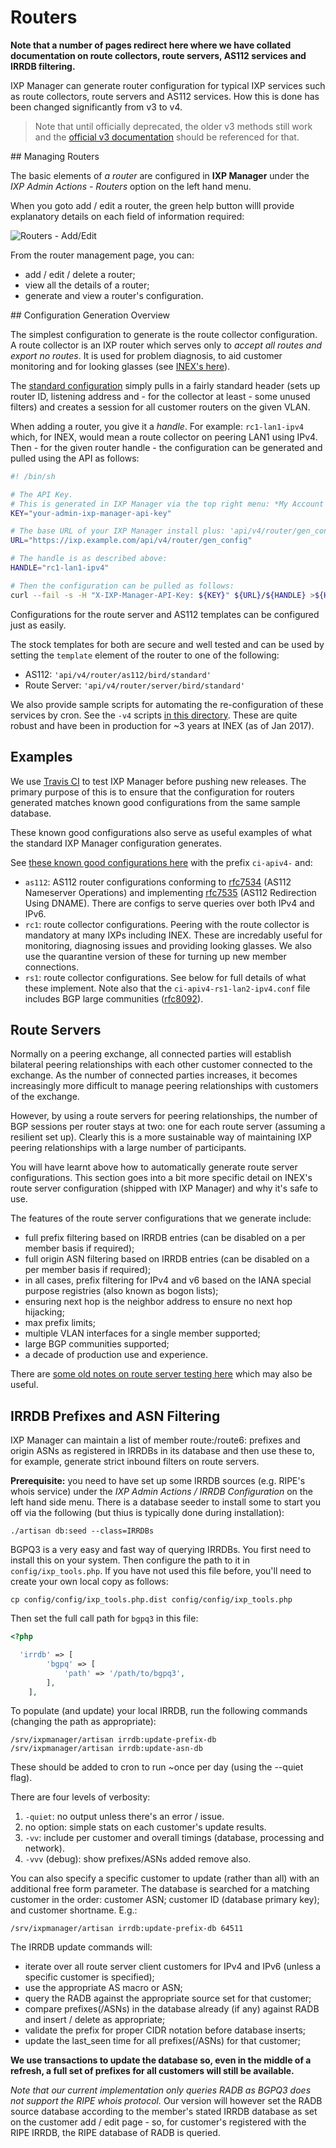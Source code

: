 # Routers

**Note that a number of pages redirect here where we have collated documentation on route collectors, route servers, AS112 services and IRRDB filtering.**

IXP Manager can generate router configuration for typical IXP services such as route collectors, route servers and AS112 services. How this is done has been changed significantly from v3 to v4.

> Note that until officially deprecated, the older v3 methods still work and the [official v3 documentation](https://github.com/inex/IXP-Manager/wiki) should be referenced for that.

## Managing Routers

The basic elements of *a router* are configured in **IXP Manager** under the *IXP Admin Actions - Routers* option on the left hand menu.

When you goto add / edit a router, the green help button willl provide explanatory details on each field of information required:

![Routers - Add/Edit](img/routers.png)

From the router management page, you can:

* add / edit / delete a router;
* view all the details of a router;
* generate and view a router's configuration.

## Configuration Generation Overview

The simplest configuration to generate is the route collector configuration. A route collector is an IXP router which serves only to *accept all routes and export no routes*. It is used for problem diagnosis, to aid customer monitoring and for looking glasses (see [INEX's here](https://www.inex.ie/ixp/lg/rc1-lan1-ipv4)).

The [standard configuration](https://github.com/inex/IXP-Manager/blob/master/resources/views/api/v4/router/collector/bird/standard.foil.php) simply pulls in a fairly standard header (sets up router ID, listening address and - for the collector at least - some unused filters) and creates a session for all customer routers on the given VLAN.

When adding a router, you give it a *handle*. For example: `rc1-lan1-ipv4` which, for INEX, would mean a route collector on peering LAN1 using IPv4. Then - for the given router handle - the configuration can be generated and pulled using the API as follows:

```sh
#! /bin/sh

# The API Key.
# This is generated in IXP Manager via the top right menu: *My Account -> API Keys*
KEY="your-admin-ixp-manager-api-key"

# The base URL of your IXP Manager install plus: 'api/v4/router/gen_config'
URL="https://ixp.example.com/api/v4/router/gen_config"

# The handle is as described above:
HANDLE="rc1-lan1-ipv4"

# Then the configuration can be pulled as follows:
curl --fail -s -H "X-IXP-Manager-API-Key: ${KEY}" ${URL}/${HANDLE} >${HANDLE}.conf
```

Configurations for the route server and AS112 templates can be configured just as easily.

 The stock templates for both are secure and well tested and can be used by setting the `template` element of the router to one of the following:

* AS112: `'api/v4/router/as112/bird/standard'`
* Route Server: `'api/v4/router/server/bird/standard'`

We also provide sample scripts for automating the re-configuration of these services by cron. See the `-v4` scripts [in this directory](https://github.com/inex/IXP-Manager/tree/master/tools/runtime/route-servers). These are quite robust and have been in production for ~3 years at INEX (as of Jan 2017).



## Examples

We use [Travis CI](../dev/ci.md) to test IXP Manager before pushing new releases. The primary purpose of this is to ensure that the configuration for routers generated matches known good configurations from the same sample database.

These known good configurations also serve as useful examples of what the standard IXP Manager configuration generates.

See [these known good configurations here](https://github.com/inex/IXP-Manager/tree/master/data/travis-ci/known-good) with the prefix `ci-apiv4-` and:

* `as112`: AS112 router configurations conforming to [rfc7534](https://tools.ietf.org/html/rfc7534) (AS112 Nameserver Operations) and implementing [rfc7535](https://tools.ietf.org/html/rfc7535) (AS112 Redirection Using DNAME). There are configs to serve queries over both IPv4 and IPv6.
* `rc1`: route collector configurations. Peering with the route collector is mandatory at many IXPs including INEX. These are incredably useful for monitoring, diagnosing issues and providing looking glasses. We also use the quarantine version of these for turning up new member connections.
* `rs1`: route collector configurations. See below for full details of what these implement. Note also that the `ci-apiv4-rs1-lan2-ipv4.conf` file includes BGP large communities ([rfc8092](https://tools.ietf.org/html/rfc8092)).


## Route Servers

Normally on a peering exchange, all connected parties will establish bilateral peering relationships with each other customer connected to the exchange. As the number of connected parties increases, it becomes increasingly more difficult to manage peering relationships with customers of the exchange.

However, by using a route servers for peering relationships, the number of BGP sessions per router stays at two: one for each route server (assuming a resilient set up). Clearly this is a more sustainable way of maintaining IXP peering relationships with a large number of participants.

You will have learnt above how to automatically generate route server configurations. This section goes into a bit more specific detail on INEX's route server configuration (shipped with IXP Manager) and why it's safe to use.

The features of the route server configurations that we generate include:

* full prefix filtering based on IRRDB entries (can be disabled on a per member basis if required);
* full origin ASN filtering based on IRRDB entries (can be disabled on a per member basis if required);
* in all cases, prefix filtering for IPv4 and v6 based on the IANA special purpose registries (also known as bogon lists);
* ensuring next hop is the neighbor address to ensure no next hop hijacking;
* max prefix limits;
* multiple VLAN interfaces for a single member supported;
* large BGP communities supported;
* a decade of production use and experience.

There are [some old notes on route server testing here](https://github.com/inex/IXP-Manager/wiki/Route-Server-Testing) which may also be useful.

## IRRDB Prefixes and ASN Filtering

IXP Manager can maintain a list of member route:/route6: prefixes and origin ASNs as registered in IRRDBs in its database and then use these to, for example, generate strict inbound filters on route servers.

**Prerequisite:** you need to have set up some IRRDB sources (e.g. RIPE's whois service) under the *IXP Admin Actions / IRRDB Configuration* on the left hand side menu. There is a database seeder to install some to start you off via the following (but thius is typically done during installation):

```
./artisan db:seed --class=IRRDBs
```

BGPQ3 is a very easy and fast way of querying IRRDBs. You first need to install this on your system. Then configure the path to it in `config/ixp_tools.php`. If you have not used this file before, you'll need to create your own local copy as follows:

```
cp config/config/ixp_tools.php.dist config/config/ixp_tools.php
```

Then set the full call path for ``bgpq3`` in this file:

```php
<?php

  'irrdb' => [
        'bgpq' => [
            'path' => '/path/to/bgpq3',
        ],
    ],
```

To populate (and update) your local IRRDB, run the following commands (changing the path as appropriate):

```
/srv/ixpmanager/artisan irrdb:update-prefix-db
/srv/ixpmanager/artisan irrdb:update-asn-db
```

These should be added to cron to run ~once per day (using the --quiet flag).

There are four levels of verbosity:

1. `-quiet`: no output unless there's an error / issue.
2. no option: simple stats on each customer's update results.
3. `-vv`: include per customer and overall timings (database, processing and network).
4. `-vvv` (debug): show prefixes/ASNs added remove also.

You can also specify a specific customer to update (rather than all) with an additional free form parameter. The database is searched for a matching customer in the order: customer ASN; customer ID (database primary key); and customer shortname. E.g.:

```
/srv/ixpmanager/artisan irrdb:update-prefix-db 64511
```

The IRRDB update commands will:

* iterate over all route server client customers for IPv4 and IPv6 (unless a specific customer is specified);
* use the appropriate AS macro or ASN;
* query the RADB against the appropriate source set for that customer;
* compare prefixes(/ASNs) in the database already (if any) against RADB and insert / delete as appropriate;
* validate the prefix for proper CIDR notation before database inserts;
* update the last_seen time for all prefixes(/ASNs) for that customer;

**We use transactions to update the database so, even in the middle of a refresh, a full set of prefixes for all customers will still be available.**

*Note that our current implementation only queries RADB as BGPQ3 does not support the RIPE whois protocol.* Our version will however set the RADB source database according to the member's stated IRRDB database as set on the customer add / edit page - so, for customer's registered with the RIPE IRRDB, the RIPE database of RADB is queried.
